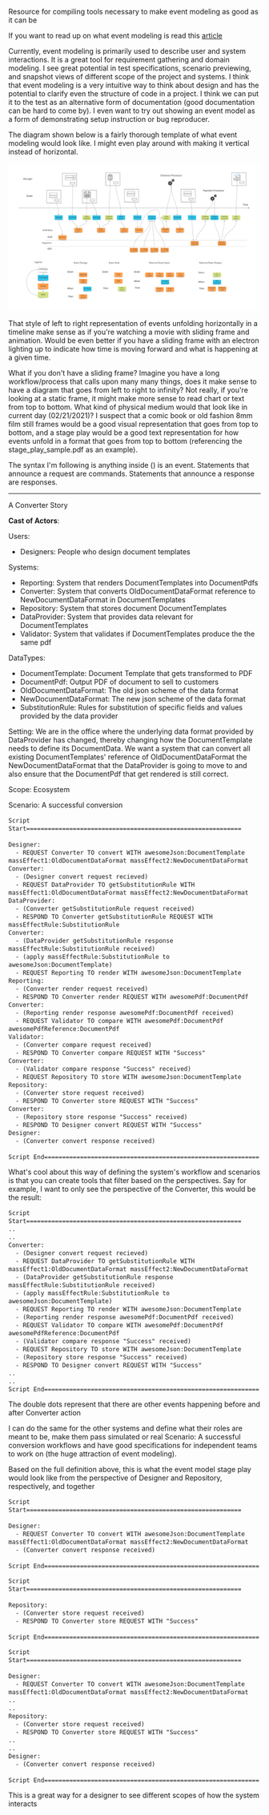 Resource for compiling tools necessary to make event modeling as good as it can be

If you want to read up on what event modeling is read this [article](https://eventmodeling.org/posts/what-is-event-modeling/)

Currently, event modeling is primarily used to describe user and system interactions. It is a great tool for requirement gathering and domain modeling. I see great potential in test specifications, scenario previewing, and snapshot views of different scope of the project and systems. I think that event modeling is a very intuitive way to think about design and has the potential to clarify even the structure of code in a project. I think we can put it to the test as an alternative form of documentation (good documentation can be hard to come by). I even want to try out showing an event model as a form of demonstrating setup instruction or bug reproducer.

The diagram shown below is a fairly thorough template of what event modeling would look like. I might even play around with making it vertical instead of horizontal.

![alt text](event_modeling_diagram.jpg "Event Modeling Diagram template")

That style of left to right representation of events unfolding horizontally in a timeline make sense as if you're watching a movie with sliding frame and animation. Would be even better if you have a sliding frame with an electron lighting up to indicate how time is moving forward and what is happening at a given time. 

What if you don't have a sliding frame? Imagine you have a long workflow/process that calls upon many many things, does it make sense to have a diagram that goes from left to right to infinity? Not really, if you're looking at a static frame, it might make more sense to read chart or text from top to bottom. What kind of physical medium would that look like in current day (02/21/2021)? I suspect that a comic book or old fashion 8mm film still frames would be a good visual representation that goes from top to bottom, and a stage play would be a good text representation for how events unfold in a format that goes from top to bottom (referencing the stage_play_sample.pdf as an example).

The syntax I'm following is anything inside () is an event. Statements that announce a request are commands. Statements that announce a response are responses.

-----------

A Converter Story

**Cast of Actors**:

Users: 
  - Designers: People who design document templates

Systems:
  - Reporting: System that renders DocumentTemplates into DocumentPdfs
  - Converter: System that converts OldDocumentDataFormat reference to NewDocumentDataFormat in DocumentTemplates
  - Repository: System that stores document DocumentTemplates
  - DataProvider: System that provides data relevant for DocumentTemplates
  - Validator: System that validates if DocumentTemplates produce the the same pdf

DataTypes:
  - DocumentTemplate: Document Template that gets transformed to PDF
  - DocumentPdf: Output PDF of document to sell to customers
  - OldDocumentDataFormat: The old json scheme of the data format
  - NewDocumentDataFormat: The new json scheme of the data format
  - SubstitutionRule: Rules for substitution of specific fields and values provided by the data provider

Setting: We are in the office where the underlying data format provided by DataProvider has changed, thereby changing how the DocumentTemplate needs to define its DocumentData. We want a system that can convert all existing DocumentTemplates' reference of OldDocumentDataFormat the NewDocumentDataFormat that the DataProvider is going to move to and also ensure that the DocumentPdf that get rendered is still correct. 

Scope: Ecosystem

Scenario: A successful conversion

```
Script Start============================================================

Designer: 
  - REQUEST Converter TO convert WITH awesomeJson:DocumentTemplate massEffect1:OldDocumentDataFormat massEffect2:NewDocumentDataFormat
Converter: 
  - (Designer convert request recieved)
  - REQUEST DataProvider TO getSubstitutionRule WITH massEffect1:OldDocumentDataFormat massEffect2:NewDocumentDataFormat
DataProvider: 
  - (Converter getSubstitutionRule request received)
  - RESPOND TO Converter getSubstitutionRule REQUEST WITH massEffectRule:SubstitutionRule
Converter: 
  - (DataProvider getSubstitutionRule response massEffectRule:SubstitutionRule received)
  - (apply massEffectRule:SubstitutionRule to awesomeJson:DocumentTemplate)
  - REQUEST Reporting TO render WITH awesomeJson:DocumentTemplate
Reporting: 
  - (Converter render request received)
  - RESPOND TO Converter render REQUEST WITH awesomePdf:DocumentPdf
Converter: 
  - (Reporting render response awesomePdf:DocumentPdf received)
  - REQUEST Validator TO compare WITH awesomePdf:DocumentPdf awesomePdfReference:DocumentPdf
Validator: 
  - (Converter compare request received)
  - RESPOND TO Converter compare REQUEST WITH "Success"
Converter: 
  - (Validator compare response "Success" received)
  - REQUEST Repository TO store WITH awesomeJson:DocumentTemplate
Repository: 
  - (Converter store request received)
  - RESPOND TO Converter store REQUEST WITH "Success"
Converter: 
  - (Repository store response "Success" received)
  - RESPOND TO Designer convert REQUEST WITH "Success"
Designer: 
  - (Converter convert response received)

Script End============================================================
```

What's cool about this way of defining the system's workflow and scenarios is that you can create tools that filter based on the perspectives. Say for example, I want to only see the perspective of the Converter, this would be the result:

```
Script Start============================================================
..
..
Converter: 
  - (Designer convert request recieved)
  - REQUEST DataProvider TO getSubstitutionRule WITH massEffect1:OldDocumentDataFormat massEffect2:NewDocumentDataFormat
  - (DataProvider getSubstitutionRule response massEffectRule:SubstitutionRule received)
  - (apply massEffectRule:SubstitutionRule to awesomeJson:DocumentTemplate)
  - REQUEST Reporting TO render WITH awesomeJson:DocumentTemplate
  - (Reporting render response awesomePdf:DocumentPdf received)
  - REQUEST Validator TO compare WITH awesomePdf:DocumentPdf awesomePdfReference:DocumentPdf
  - (Validator compare response "Success" received)
  - REQUEST Repository TO store WITH awesomeJson:DocumentTemplate
  - (Repository store response "Success" received)
  - RESPOND TO Designer convert REQUEST WITH "Success"
..
..
Script End============================================================
```

The double dots represent that there are other events happening before and after Converter action

I can do the same for the other systems and define what their roles are meant to be, make them pass simulated or real Scenario: A successful conversion workflows and have good specifications for independent teams to work on (the huge attraction of event modeling). 

Based on the full definition above, this is what the event model stage play would look like from the perspective of Designer and Repository, respectively, and together

```
Script Start============================================================

Designer: 
  - REQUEST Converter TO convert WITH awesomeJson:DocumentTemplate massEffect1:OldDocumentDataFormat massEffect2:NewDocumentDataFormat
  - (Converter convert response received)

Script End============================================================
```

```
Script Start============================================================

Repository: 
  - (Converter store request received)
  - RESPOND TO Converter store REQUEST WITH "Success"

Script End============================================================
```

```
Script Start============================================================

Designer: 
  - REQUEST Converter TO convert WITH awesomeJson:DocumentTemplate massEffect1:OldDocumentDataFormat massEffect2:NewDocumentDataFormat
..
..
Repository: 
  - (Converter store request received)
  - RESPOND TO Converter store REQUEST WITH "Success"
..
..
Designer: 
  - (Converter convert response received)

Script End============================================================
```

This is a great way for a designer to see different scopes of how the system interacts

